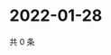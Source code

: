 # 2022-01-28

共 0 条

<!-- BEGIN WEIBO -->
<!-- 最后更新时间 Fri Jan 28 2022 19:10:01 GMT+0800 (China Standard Time) -->

<!-- END WEIBO -->
